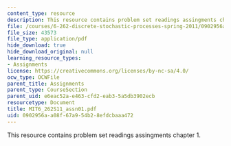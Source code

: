 ```yaml
---
content_type: resource
description: This resource contains problem set readings assingments chapter 1.
file: /courses/6-262-discrete-stochastic-processes-spring-2011/0902956aa08f67a954b28efdcbaaa472_MIT6_262S11_assn01.pdf
file_size: 43573
file_type: application/pdf
hide_download: true
hide_download_original: null
learning_resource_types:
- Assignments
license: https://creativecommons.org/licenses/by-nc-sa/4.0/
ocw_type: OCWFile
parent_title: Assignments
parent_type: CourseSection
parent_uid: e6eac52a-e463-cfd2-eab3-5a5db3902ecb
resourcetype: Document
title: MIT6_262S11_assn01.pdf
uid: 0902956a-a08f-67a9-54b2-8efdcbaaa472
---
```

This resource contains problem set readings assingments chapter 1.